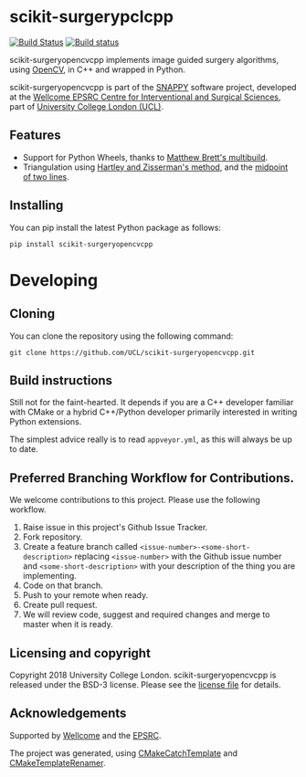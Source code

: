 scikit-surgerypclcpp
====================

[![Build Status](https://travis-ci.com/UCL/scikit-surgeryopencvcpp.svg?branch=master)](https://travis-ci.com/UCL/scikit-surgeryopencvcpp)
[![Build status](https://ci.appveyor.com/api/projects/status/jbs1qln3id8ln25o/branch/master?svg=true
)](https://ci.appveyor.com/project/MattClarkson/scikit-surgeryopencvcpp/)


scikit-surgeryopencvcpp implements image guided surgery algorithms, using [OpenCV](https://opencv.org/), in C++ and wrapped in Python.

scikit-surgeryopencvcpp is part of the 
[SNAPPY](https://weisslab.cs.ucl.ac.uk/WEISS/PlatformManagement/SNAPPY/wikis/home) software project, 
developed at the [Wellcome EPSRC Centre for Interventional and Surgical Sciences](http://www.ucl.ac.uk/weiss), 
part of [University College London (UCL)](http://www.ucl.ac.uk/).


Features
--------

* Support for Python Wheels, thanks to [Matthew Brett's multibuild](https://github.com/matthew-brett/multibuild).
* Triangulation using [Hartley and Zisserman's method](http://www.morethantechnical.com/2012/01/04/simple-triangulation-with-opencv-from-harley-zisserman-w-code), and the [midpoint of two lines](http://geomalgorithms.com/a07-_distance.html).


Installing
----------

You can pip install the latest Python package as follows:

```
pip install scikit-surgeryopencvcpp
```


Developing
==========

Cloning
-------

You can clone the repository using the following command:

```
git clone https://github.com/UCL/scikit-surgeryopencvcpp.git
```


Build instructions
------------------

Still not for the faint-hearted. It depends if you are a C++ developer familiar
with CMake or a hybrid C++/Python developer primarily interested in writing
Python extensions.

The simplest advice really is to read ```appveyor.yml```, as this will always
be up to date. 


Preferred Branching Workflow for Contributions.
-----------------------------------------------

We welcome contributions to this project. Please use the following workflow.

 1. Raise issue in this project's Github Issue Tracker.
 2. Fork repository.
 3. Create a feature branch called ```<issue-number>-<some-short-description>```
    replacing ```<issue-number>``` with the Github issue number
    and ```<some-short-description>``` with your description of the thing you are implementing.
 4. Code on that branch.
 5. Push to your remote when ready.
 6. Create pull request.
 7. We will review code, suggest and required changes and merge to master when it is ready.


Licensing and copyright
-----------------------

Copyright 2018 University College London.
scikit-surgeryopencvcpp is released under the BSD-3 license. 
Please see the [license file](https://github.com/UCL/scikit-surgeryopencvcpp/blob/master/LICENSE.txt) for details.


Acknowledgements
----------------

Supported by [Wellcome](https://wellcome.ac.uk/) and the [EPSRC](https://www.epsrc.ac.uk/).

The project was generated, using 
[CMakeCatchTemplate](https://github.com/MattClarkson/CMakeCatchTemplate) 
and [CMakeTemplateRenamer](https://github.com/MattClarkson/CMakeTemplateRenamer).